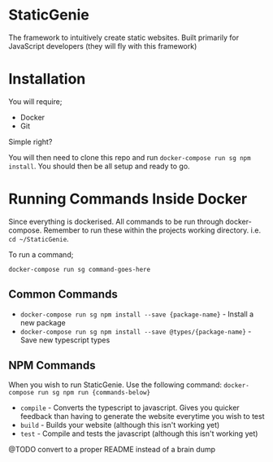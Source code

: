 # StaticGenie

The framework to intuitively create static websites. Built primarily for JavaScript developers (they will fly with this framework)

# Installation

You will require;

- Docker
- Git

Simple right?

You will then need to clone this repo and run `docker-compose run sg npm install`. You should then be all setup and ready to go.

# Running Commands Inside Docker

Since everything is dockerised. All commands to be run through docker-compose. Remember to run these within the projects working directory. i.e. `cd ~/StaticGenie`.

To run a command;

`docker-compose run sg command-goes-here`

## Common Commands

- `docker-compose run sg npm install --save {package-name}` - Install a new package
- `docker-compose run sg npm install --save @types/{package-name}` - Save new typescript types

## NPM Commands

When you wish to run StaticGenie. Use the following command: `docker-compose run sg npm run {commands-below}`

- `compile` - Converts the typescript to javascript. Gives you quicker feedback than having to generate the website everytime you wish to test
- `build` - Builds your website (although this isn't working yet)
- `test` - Compile and tests the javascript (although this isn't working yet)

@TODO convert to a proper README instead of a brain dump